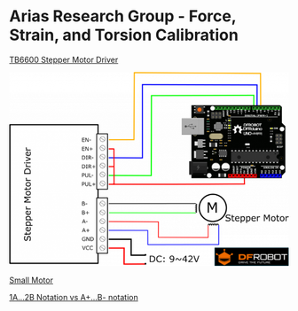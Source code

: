 # Arias Research Group - Force, Strain, and Torsion Calibration

[TB6600 Stepper Motor Driver](https://www.dfrobot.com/wiki/index.php/TB6600_Stepper_Motor_Driver_SKU:_DRI0043)

![tb6600](img/tb6600.png)

[Small Motor](https://www.pololu.com/file/0J714/SY42STH38-1684A.pdf)

[1A...2B Notation vs A+...B- notation](https://groups.google.com/forum/#!topic/ultimaker/zdIKGwMXf28)
